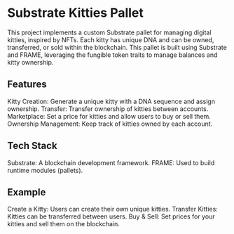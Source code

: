 # Substrate Kitties Pallet
This project implements a custom Substrate pallet for managing digital kitties, inspired by NFTs. Each kitty has unique DNA and can be owned, transferred, or sold within the blockchain. This pallet is built using Substrate and FRAME, leveraging the fungible token traits to manage balances and kitty ownership.

## Features
Kitty Creation: Generate a unique kitty with a DNA sequence and assign ownership.
Transfer: Transfer ownership of kitties between accounts.
Marketplace: Set a price for kitties and allow users to buy or sell them.
Ownership Management: Keep track of kitties owned by each account.
## Tech Stack
Substrate: A blockchain development framework.
FRAME: Used to build runtime modules (pallets).
## Example
Create a Kitty: Users can create their own unique kitties.
Transfer Kitties: Kitties can be transferred between users.
Buy & Sell: Set prices for your kitties and sell them on the blockchain.
